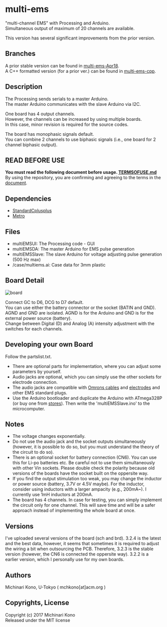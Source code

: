 # multi-ems

"multi-channel EMS" with Processing and Arduino.  
Simultaneous output of maximum of 20 channels are available.  
  
This version has several significant improvements from the prior version.  
  

## Branches  
  
A prior stable version can be found in [multi-ems-Apr18](https://github.com/rkmtlab/multi-ems/tree/multi-ems-Apr18).  
A C++ formatted version (for a prior ver.) can be found in [multi-ems-cpp](https://github.com/rkmtlab/multi-ems/tree/multi-ems-cpp).  

  
## Description

The Processing sends serials to a master Arduino.  
The master Arduino communicates with the slave Arduino via I2C.
  
One board has 4 output channels.  
However, the channels can be increased by using multiple boards.  
In this case, minor revision is required for the source codes.  
       
The board has monophasic signals default.  
You can combine 2 channels to use biphasic signals (i.e., one board for 2 channel biphasic output).  
  
    
## READ BEFORE USE

**You must read the following document before usage. [TERMSOFUSE.md](https://github.com/rkmtlab/multi-ems/blob/multi-ems-3.1.1/TERMSOFUSE.md)**  
By using the repository, you are confirming and agreeing to the terms in the [document](https://github.com/rkmtlab/multi-ems/blob/multi-ems-3.1.1/TERMSOFUSE.md).  



## Dependencies

- [StandardCplusplus](https://github.com/maniacbug/StandardCplusplus)
- [Metro](https://github.com/thomasfredericks/Metro-Arduino-Wiring)   


## Files
  
- multiEMSUI: The Processing code - GUI
- multiEMSDA: The master Arduino for EMS pulse generation
- multiEMSSlave: The slave Arduino for voltage adjusting pulse generation (500 Hz max)  
- /case/multiems.ai: Case data for 3mm plastic  
  


## Board Detail

![board](https://github.com/rkmtlab/multi-ems/blob/multi-ems-3.2.2/images/board.jpg)  
  
Connect GC to D6, DCG to D7 default.  
You can use either the battery connector or the socket (BATIN and GND).  
AGND and GND are isolated. AGND is for the Arduino and GND is for the external power source (battery).  
Change between Digital (D) and Analog (A) intensity adjustment with the switches for each channels.  



## Developing your own Board

Follow the partslist.txt.  
- There are optional parts for implementation, where you can adjust some parameters by yourself.  
- Audio jacks are optional, which you can simply use the other sockets for electrode connection.  
- The audio jacks are compatible with [Omrons cables](https://store.healthcare.omron.co.jp/item/HV_CODE_K.html) and [electrodes](https://store.healthcare.omron.co.jp/item/HV_LLPAD_3P.html) and other EMS standard plugs.  
- Use the Arduino bootloader and duplicate the Arduino with ATmega328P (or buy one from [stores](https://www.switch-science.com/catalog/663/)). Then write the 'multiEMSSlave.ino' to the microcomputer.  
  

## Notes  
  
- The voltage changes exponentially.  
- Do not use the audio jack and the socket outputs simultaneously (however, it is possible to do so, but you must understand the theory of the circuit to do so).   
- There is an optional socket for battery connection (CN6). You can use this for Li-po batteries etc. Be careful not to use them simultaneously with other Vin sockets. Please double check the polarity because old versions of the boards have the socket built on the oppersite way.
- If you find the output stimulation too weak, you may change the inductor or power source (battery, 3.7V or 4.5V maybe). For the inductor, consider using inductors with a larger ampacity (e.g., 200mA~). I currently use 1mH inductors at 200mA.  
- The board has 4 channels. In case for testing, you can simply implement the circuit only for one channel. This will save time and will be a safer approach instead of implementing the whole board at once.


## Versions  
I've uploaded several versions of the board (sch and brd). 3.2.4 is the latest and the best data, however, it seems that sometimes it is required to adjust the wiring a bit when outsourcing the PCB. Therefore, 3.2.3 is the stable version (however, the CN6 is connected the oppersite way). 3.2.2 is a earlier version, which I personally use for my own boards.  

## Authors

Michinari Kono, U-Tokyo ( mchkono[at]acm.org )

  

## Copyrights, License      
  
Copyright (c) 2017 Michinari Kono  
Released under the MIT license  
